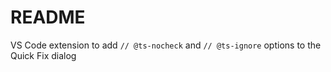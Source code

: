 # README

VS Code extension to add `// @ts-nocheck` and `// @ts-ignore` options to the Quick Fix dialog